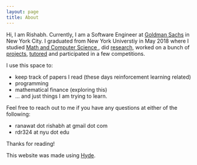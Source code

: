 ```yaml
---
layout: page
title: About
---
```


<p class="message">
	Hi, I am Rishabh. Currently, I am a Software Engineer at <a href="https://www.goldmansachs.com/">Goldman Sachs</a> in New York City. I graduated from New York Universtiy in May 2018 where I studied <a href="https://cims.nyu.edu/">Math and Computer Science </a>, did <a href="">research</a>, worked on a bunch of <a href="">projects</a>, <a href="">tutored</a> and participated in a few competitions.
</p>

I use this space to:

* keep track of papers I read (these days reinforcement learning related)
* programming
* mathematical finance (exploring this) 
* ... and just things I am trying to learn.

Feel free to reach out to me if you have any questions at either of the following:
* ranawat dot rishabh at gmail dot com
* rdr324 at nyu dot edu

Thanks for reading!

This website was made using <a href="http://hyde.getpoole.com/">Hyde</a>.

